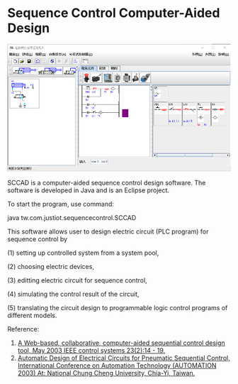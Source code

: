 # Sequence Control Computer-Aided Design

![SCCAD](sccad.png "Sequence Control Computer-Aided Design")

SCCAD is a computer-aided sequence control design software.
The software is developed in Java and is an Eclipse project.

To start the program, use command:

java tw.com.justiot.sequencecontrol.SCCAD

This software allows user to design electric circuit (PLC program) for sequence control by

(1) setting up controlled system from a system pool,

(2) choosing electric devices,

(3) editting electric circuit for sequence control,

(4) simulating the control result of the circuit,

(5) translating the circuit design to programmable logic control programs of different models.


Reference:
1. [A Web-based, collaborative, computer-aided sequential control design tool, May 2003 IEEE control systems 23(2):14 - 19.](https://www.researchgate.net/publication/3207436_A_Web-based_collaborative_computer-aided_sequential_control_design_tool)
2. [Automatic Design of Electrical Circuits for Pneumatic Sequential Control, International Conference on Automation Technology (AUTOMATION 2003) At: National Chung Cheng University, Chia-Yi, Taiwan.](https://www.researchgate.net/publication/285582323_Automatic_Design_of_Electrical_Circuits_for_Pneumatic_Sequential_Control)
